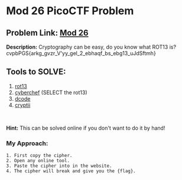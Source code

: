 # Mod 26 PicoCTF Problem

__Problem Link:__ [Mod 26](https://play.picoctf.org/practice/challenge/144?category=2&page=1)
---

__Description:__ Cryptography can be easy, do you know what ROT13 is? cvpbPGS{arkg_gvzr_V'yy_gel_2_ebhaqf_bs_ebg13_uJdSftmh}

## Tools to SOLVE: 

1. [rot13](https://rot13.com/)
2. [cyberchef](https://gchq.github.io/CyberChef/) (SELECT the rot13)
3. [dcode](https://www.dcode.fr/rot-13-cipher)
4. [cryptii](https://cryptii.com/pipes/rot13-decoder)

<br>

__Hint:__ This can be solved online if you don't want to do it by hand!

### My Approach:
```
1. First copy the cipher.
2. Open any online tool.
3. Paste the cipher into in the website.
4. The cipher will break and give you the {flag}.
```
